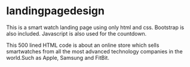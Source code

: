 # landingpagedesign
This is a smart watch landing page using only html and css. Bootstrap is also included. Javascript is also used for the countdown.

This 500 lined HTML code is about an online store which sells smartwatches from all the most advanced technology companies in the world.Such as Apple, Samsung and FitBit.
